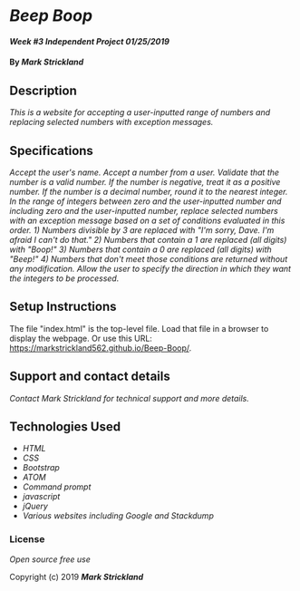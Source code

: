 # _Beep Boop_

#### _Week #3 Independent Project 01/25/2019_

#### By _**Mark Strickland**_

## Description

_This is a website for accepting a user-inputted range of numbers and replacing selected numbers with exception messages._

## Specifications

_Accept the user's name._
_Accept a number from a user._
_Validate that the number is a valid number._
_If the number is negative, treat it as a positive number._
_If the number is a decimal number, round it to the nearest integer._
_In the range of integers between zero and the user-inputted number and including zero and the user-inputted number, replace_
_selected numbers with an exception message based on a set of conditions evaluated in this order._
_1) Numbers divisible by 3 are replaced with "I'm sorry, Dave. I'm afraid I can't do that."_
_2) Numbers that contain a 1 are replaced (all digits) with "Boop!"_
_3) Numbers that contain a 0 are replaced (all digits) with "Beep!"_
_4) Numbers that don't meet those conditions are returned without any modification._
_Allow the user to specify the direction in which they want the integers to be processed._

## Setup Instructions

The file "index.html" is the top-level file. Load that file in a browser to display the webpage. Or use this URL: https://markstrickland562.github.io/Beep-Boop/.

## Support and contact details

_Contact Mark Strickland for technical support and more details._

## Technologies Used

* _HTML_
* _CSS_
* _Bootstrap_
* _ATOM_
* _Command prompt_
* _javascript_
* _jQuery_
* _Various websites including Google and Stackdump_

### License
_Open source free use_

Copyright (c) 2019 **_Mark Strickland_**
